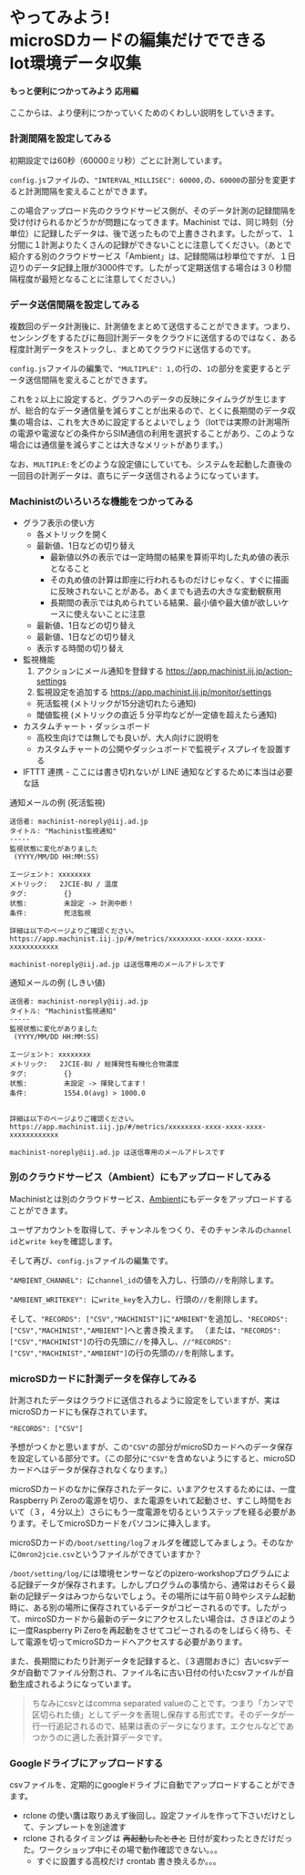 <h1>やってみよう! <br>microSDカードの編集だけでできる<br> Iot環境データ収集</h1>
<!-- # やってみよう! micro SDカードの編集だけでできる IOT環境データ収集-->

#### もっと便利につかってみよう 応用編

ここからは、より便利につかっていくためのくわしい説明をしていきます。

### 計測間隔を設定してみる

初期設定では60秒（60000ミリ秒）ごとに計測しています。

`config.js`ファイルの、`"INTERVAL_MILLISEC": 60000,`の、`60000`の部分を変更すると計測間隔を変えることができます。

この場合アップロード先のクラウドサービス側が、そのデータ計測の記録間隔を受け付けられるかどうかが問題になってきます。Machinist では、同じ時刻（分単位）に記録したデータは、後で送ったもので上書きされます。したがって、１分間に１計測よりたくさんの記録ができないことに注意してください。（あとで紹介する別のクラウドサービス「Ambient」は、記録間隔は秒単位ですが、１日辺りのデータ記録上限が3000件です。したがって定期送信する場合は３０秒間隔程度が最短となることに注意してください。）
<!--　https://ambidata.io/refs/spec/ -->

### データ送信間隔を設定してみる

複数回のデータ計測後に、計測値をまとめて送信することができます。つまり、センシングをするたびに毎回計測データをクラウドに送信するのではなく、ある程度計測データをストックし、まとめてクラウドに送信するのです。

`config.js`ファイルの編集で、`"MULTIPLE": 1,`の行の、`1`の部分を変更するとデータ送信間隔を変えることができます。

これを`２`以上に設定すると、グラフへのデータの反映にタイムラグが生じますが、総合的なデータ通信量を減らすことが出来るので、とくに長期間のデータ収集の場合は、これを大きめに設定するとよいでしょう（Iotでは実際の計測場所の電源や電波などの条件からSIM通信の利用を選択することがあり、このような場合には通信量を減らすことは大きなメリットがあります。）

なお、`MULTIPLE:`をどのような設定値にしていても、システムを起動した直後の一回目の計測データは、直ちにデータ送信されるようになっています。

### Machinistのいろいろな機能をつかってみる

- グラフ表示の使い方
  - 各メトリックを開く
  - 最新値、1日などの切り替え
    - 最新値以外の表示では一定時間の結果を算術平均した丸め値の表示となること
    - その丸め値の計算は即座に行われるものだけじゃなく、すぐに描画に反映されないことがある。あくまでも過去の大きな変動観察用
    - 長期間の表示では丸められている結果、最小値や最大値が欲しいケースに使えないことに注意
  - 最新値、1日などの切り替え
  - 最新値、1日などの切り替え
  - 表示する時間の切り替え
- 監視機能
  1. アクションにメール通知を登録する https://app.machinist.iij.jp/action-settings
  2. 監視設定を追加する https://app.machinist.iij.jp/monitor/settings
    - 死活監視 (メトリックが15分途切れたら通知)
    - 閾値監視 (メトリックの直近 5 分平均などが一定値を超えたら通知)
- カスタムチャート・ダッシュボード
  - 高校生向けでは無しでも良いが、大人向けに説明を
  - カスタムチャートの公開やダッシュボードで監視ディスプレイを設置する
- IFTTT 連携 - ここには書き切れないが LINE 通知などするために本当は必要な話


通知メールの例 (死活監視)

```
送信者: machinist-noreply@iij.ad.jp
タイトル: "Machinist監視通知"
-----
監視状態に変化がありました
 (YYYY/MM/DD HH:MM:SS)

エージェント: xxxxxxxx
メトリック:   2JCIE-BU / 温度
タグ:         {}
状態:         未設定 -> 計測中断！
条件:         死活監視

詳細は以下のページよりご確認ください。
https://app.machinist.iij.jp/#/metrics/xxxxxxxx-xxxx-xxxx-xxxx-xxxxxxxxxxxx

machinist-noreply@iij.ad.jp は送信専用のメールアドレスです
```

通知メールの例 (しきい値)

```
送信者: machinist-noreply@iij.ad.jp
タイトル: "Machinist監視通知"
-----
監視状態に変化がありました
 (YYYY/MM/DD HH:MM:SS)

エージェント: xxxxxxxx
メトリック:   2JCIE-BU / 総揮発性有機化合物濃度
タグ:         {}
状態:         未設定 -> 揮発してます！
条件:         1554.0(avg) > 1000.0


詳細は以下のページよりご確認ください。
https://app.machinist.iij.jp/#/metrics/xxxxxxxx-xxxx-xxxx-xxxx-xxxxxxxxxxxx

machinist-noreply@iij.ad.jp は送信専用のメールアドレスです
```


### 別のクラウドサービス（Ambient）にもアップロードしてみる

Machinistとは別のクラウドサービス、[Ambient]()にもデータをアップロードすることができます。

ユーザアカウントを取得して、チャンネルをつくり、そのチャンネルの`channel id`と`write key`を確認します。

そして再び、`config.js`ファイルの編集です。

`"AMBIENT_CHANNEL": `に`channel_id`の値を入力し、行頭の`//`を削除します。

`"AMBIENT_WRITEKEY": `に`write_key`を入力し、行頭の`//`を削除します。

そして、`"RECORDS": ["CSV","MACHINIST"]`に`"AMBIENT"`を追加し、`"RECORDS": ["CSV","MACHINIST","AMBIENT"]`へと書き換えます。
（または、`"RECORDS": ["CSV","MACHINIST"]`の行の先頭に`//`を挿入し、`//"RECORDS": ["CSV","MACHINIST","AMBIENT"]`の行の先頭の`//`を削除します。


### microSDカードに計測データを保存してみる

計測されたデータはクラウドに送信されるように設定をしていますが、実はmicroSDカードにも保存されています。

`"RECORDS": ["CSV"]` 

予想がつくかと思いますが、この`"CSV"`の部分がmicroSDカードへのデータ保存を設定している部分です。（この部分に`"CSV"`を含めないようにすると、microSDカードへはデータが保存されなくなります。）

microSDカードのなかに保存されたデータに、いまアクセスするためには、一度Raspberry Pi Zeroの電源を切り、また電源をいれて起動させ、すこし時間をおいて（３，４分以上）さらにもう一度電源を切るというステップを経る必要があります。そしてmicroSDカードをパソコンに挿入します。

microSDカードの`/boot/setting/log`フォルダを確認してみましょう。そのなかに`Omron2jcie.csv`というファイルができていますか？


`/boot/setting/log/`には環境センサーなどのpizero-workshopプログラムによる記録データが保存されます。しかしプログラムの事情から、通常はおそらく最新の記録データはみつからないでしょう。その場所には午前０時やシステム起動時に、ある別の場所に保存されているデータがコピーされるのです。したがって、mircoSDカードから最新のデータにアクセスしたい場合は、さきほどのように一度Raspberry Pi Zeroを再起動をさせてコピーされるのをしばらく待ち、そして電源を切ってmicroSDカードへアクセスする必要があります。

また、長期間にわたり計測データを記録すると、（３週間おきに）古いcsvデータが自動でファイル分割され、ファイル名に古い日付の付いたcsvファイルが自動生成されるようになっています。

>ちなみにcsvとはcomma separated valueのことです。つまり「カンマで区切られた値」としてデータを表現し保存する形式です。そのデータが一行一行追記されるので、結果は表のデータになります。エクセルなどであつかうのに適した表計算データです。

### Googleドライブにアップロードする

csvファイルを、定期的にgoogleドライブに自動でアップロードすることができます。


- rclone の使い鷹は取りあえず後回し。設定ファイルを作って下さいだけとして、テンプレートを別途渡す
- rclone されるタイミングは ~~再起動したときと~~ 日付が変わったときだけだった。ワークショップ中にその場で動作確認できない。。。
  - すぐに設置する高校だけ crontab 書き換えるか。。。


<!--
## raspberrypi zeroへアクセス
ここからはくわしい人向けになりますが、hostname otg serial_console
-->